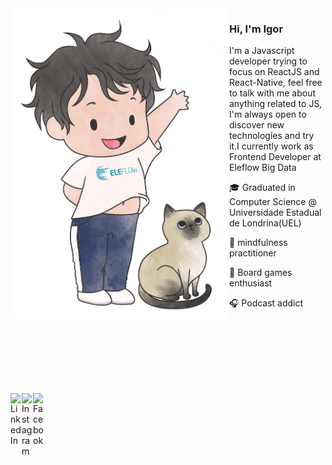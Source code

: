 <img align="left" src="https://github.com/igorquiterio/igorquiterio/blob/master/Igorinho.png" alt="Illustration of Igor" width=350px/>

### Hi, I'm Igor

I'm a Javascript developer trying to focus on ReactJS and React-Native, feel free to talk with me about anything related to JS, I'm always open to discover new technologies and try it.I currently work as Frontend Developer at Eleflow Big Data

🎓 Graduated in Computer Science @ Universidade Estadual de Londrina(UEL)

🧘️ mindfulness practitioner

🎲️ Board games enthusiast

🎧️ Podcast addict


<br />
<br />
<br />
<br />
<br />
<br />

[<img align="left" color="white" alt="LinkedIn" width="18px" src="https://cdn.jsdelivr.net/npm/simple-icons@v3/icons/linkedin.svg" />][linkedin]
[<img align="left" color="white" alt="Instagram" width="18px" src="https://cdn.jsdelivr.net/npm/simple-icons@v3/icons/instagram.svg" />][instagram]
[<img align="left" color="white" alt="Facebook" width="18px" src="https://cdn.jsdelivr.net/npm/simple-icons@3.5.0/icons/facebook.svg" />][facebook]

[instagram]: https://www.instagram.com/igorquiterio

[linkedin]: https://www.linkedin.com/in/igorquiterio/

[twitter]: https://twitter.com/amIgorQuiterio

[facebook]: https://www.facebook.com/igordcq

